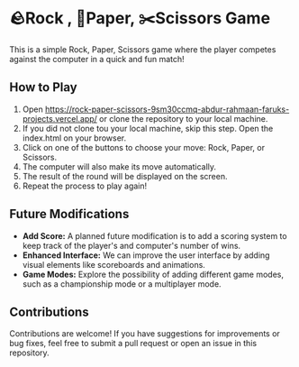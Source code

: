 # 🪨Rock , 📰Paper, ✂️Scissors Game

This is a simple Rock, Paper, Scissors game where the player competes against the computer in a quick and fun match!

## How to Play
1. Open https://rock-paper-scissors-9sm30ccmq-abdur-rahmaan-faruks-projects.vercel.app/ or clone the repository to your local machine.
2. If you did not clone tou your local machine, skip this step. Open the index.html on your browser.
3. Click on one of the buttons to choose your move: Rock, Paper, or Scissors.
4. The computer will also make its move automatically.
5. The result of the round will be displayed on the screen.
6. Repeat the process to play again!

## Future Modifications

- **Add Score:** A planned future modification is to add a scoring system to keep track of the player's and computer's number of wins.
- **Enhanced Interface:** We can improve the user interface by adding visual elements like scoreboards and animations.
- **Game Modes:** Explore the possibility of adding different game modes, such as a championship mode or a multiplayer mode.

## Contributions

Contributions are welcome! If you have suggestions for improvements or bug fixes, feel free to submit a pull request or open an issue in this repository.
